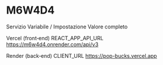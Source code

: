 # M6W4D4

Servizio                 Variabile / Impostazione                            	Valore completo

Vercel (front‑end)	      REACT_APP_API_URL                      	    https://m6w4d4.onrender.com/api/v3

Render (back‑end)	          CLIENT_URL	                               https://pop-bucks.vercel.app

